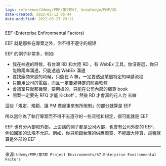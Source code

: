 ```yaml
---
tags: reference/Udemy/PMP/第7節67, knowledge/PMP/IO 
date-created: 2022-03-12 05:44
date-modified: 2022-03-27 23:21
---
```


EEF (Enterprise Enfironmental Factors)

EEF 就是那些在專案之外，你不得不遵守的規矩

EEF 的例子非常多，例如:
- 我在神達的時候，有台灣 RD 和大陸 RD ，有 WebEx 工具，你沒得選，你只能跨兩岸溝通，只能透過 WebEx 溝通
- 要找廠商來談的時候，只能在 A 棟，一定要透過某個特定的申請流程
- 只能用公司的電腦，而且一定要灌特定的防毒軟體
- 會議室只就那幾間，要用搶的，只能在公司內部的網頁 book
- 開案一定要先 RFQ 才能 Kickoff ，然後 RD 才會真的花人力 去做

這些「規定、規範，讓 PM 做起事來有所限制」的部分就算是 EEF

所以當你為了執行專案而不得不去遵守的一些流程和規定，很可能就是 EEF

EEF 也有分內部和外部。上面講的例子都是公司內部，也會有公司外部的 EEF，例如國家的法規不允許。例如，你只能跟台灣的供應商買，不能跟大陸買，這種就算是外部的 EEF


---
來源: `Udemy/PMP/第7節 Project Environments/67.Enterprise Environmental Factors`